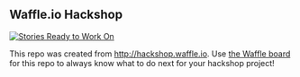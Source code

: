 ## Waffle.io Hackshop

[![Stories Ready to Work On](https://badge.waffle.io/powellc/mchd.svg?label=ready&title=Cards%20Ready%20To%20Work%20On)](https://waffle.io/powellc/mchd)

This repo was created from http://hackshop.waffle.io. Use [the Waffle board](https://waffle.io/powellc/mchd) for this repo to always know what to do next for your hackshop project!